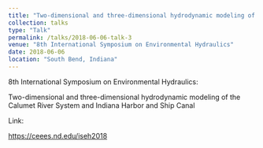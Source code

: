 ```yaml
---
title: "Two-dimensional and three-dimensional hydrodynamic modeling of the Calumet River System and Indiana Harbor and Ship Canal"
collection: talks
type: "Talk"
permalink: /talks/2018-06-06-talk-3
venue: "8th International Symposium on Environmental Hydraulics"
date: 2018-06-06
location: "South Bend, Indiana"
---
```


8th International Symposium on Environmental Hydraulics: 

Two-dimensional and three-dimensional hydrodynamic modeling of the Calumet River System and Indiana Harbor and Ship Canal

Link: 

https://ceees.nd.edu/iseh2018

